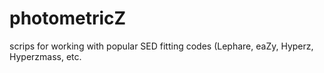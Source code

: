 photometricZ
============

scrips for working with popular SED fitting codes (Lephare, eaZy, Hyperz, Hyperzmass, etc.
